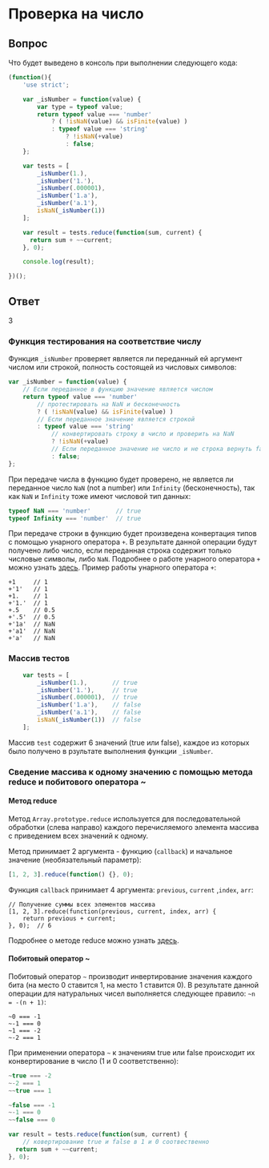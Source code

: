 # Проверка на число
## Вопрос
Что будет выведено в консоль при выполнении следующего кода:
```javascript
(function(){
	'use strict';

	var _isNumber = function(value) {
		var type = typeof value;
		return typeof value === 'number' 
			? ( !isNaN(value) && isFinite(value) )
			: typeof value === 'string'
				? !isNaN(+value)
				: false;
	};

	var tests = [
		_isNumber(1.),
		_isNumber('1.'),
		_isNumber(.000001),
		_isNumber('1.a'),
		_isNumber('a.1'),
		isNaN(_isNumber(1))
	];

	var result = tests.reduce(function(sum, current) {
	  return sum + ~~current;
	}, 0);

	console.log(result);

})();
```

## Ответ
3

### Функция тестирования на соответствие числу
Функция `_isNumber` проверяет является ли переданный ей аргумент числом или строкой, полность состоящей из числовых символов:
```javascript
var _isNumber = function(value) {
	// Если переданное в функцию значение является числом
	return typeof value === 'number' 
		// протестировать на NaN и бесконечность
		? ( !isNaN(value) && isFinite(value) )
		// Если переданное значение является строкой
		: typeof value === 'string'
			// конвертировать строку в число и проверить на NaN
			? !isNaN(+value)
			// Если переданное значение не число и не строка вернуть false
			: false;
};
```
При передаче числа в функцию будет проверено, не является ли переданное число `NaN` (not a number) или `Infinity` (бесконечность), так как `NaN` и `Infinity` тоже имеют числовой тип данных:
```javascript
typeof NaN === 'number'       // true
typeof Infinity === 'number'  // true
```

При передаче строки в функцию будет произведена конвертация типов с помощью унарного оператора `+`. В результате данной операции будут получено либо число, если переданная строка содержит только числовые символы, либо `NaN`. Подробнее о работе унарного оператора `+` можно узнать [здесь](./plus_operator.md). Пример работы унарного оператора `+`:
```javascrip
+1     // 1
+'1'   // 1
+1.    // 1
+'1.'  // 1
+.5    // 0.5
+'.5'  // 0.5
+'1a'  // NaN
+'a1'  // NaN
+'a'   // NaN
```

### Массив тестов
```javascript
	var tests = [
		_isNumber(1.),       // true
		_isNumber('1.'),     // true
		_isNumber(.000001),  // true
		_isNumber('1.a'),    // false
		_isNumber('a.1'),    // false
		isNaN(_isNumber(1))  // false
	];
```

Массив `test` содержит 6 значений (true или false), каждое из которых было получено в рзультате выполнения функции `_isNumber`.

### Сведение массива к одному значению с помощью метода reduce и побитового оператора ~
#### Метод reduce
Метод `Array.prototype.reduce` используется для последовательной обработки (слева направо) каждого перечисляемого элемента массива с приведением всех значений к одному. 

Метод принимает 2 аргумента - функцию (`callback`) и начальное значение (необязательный параметр):
```javascript
[1, 2, 3].reduce(function() {}, 0);
```

Функция `callback` принимает 4 аргумента: `previous`, `current` ,`index`, `arr`:
```javascipt
// Получение суммы всех элементов массива
[1, 2, 3].reduce(function(previous, current, index, arr) {
	return previous + current;
}, 0);  // 6
```

Подробнее о методе reduce можно узнать [здесь](../arrays/reduce.md).

#### Побитовый оператор ~
Побитовый оператор `~` производит инвертирование значения каждого бита (на место 0 ставится 1, на место 1 ставится 0). В результате данной операции для натуральных чисел выполняется следующее правило: `~n = -(n + 1)`:
```
~0 === -1
~-1 === 0
~1 === -2
~-2 === 1
```

При применении оператора `~` к значениям true или false происходит их конвертирование в число (1 и 0 соответственно):
```javascript
~true === -2
~-2 === 1
~~true === 1

~false === -1
~-1 === 0
~~false === 0
``` 

```javascript
var result = tests.reduce(function(sum, current) {
	// ковертирование true и false в 1 и 0 соотвественно
  return sum + ~~current;
}, 0);
```